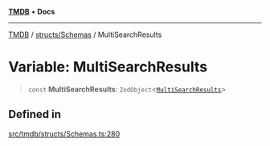 [**TMDB**](../../../README.md) • **Docs**

***

[TMDB](../../../README.md) / [structs/Schemas](../README.md) / MultiSearchResults

# Variable: MultiSearchResults

> `const` **MultiSearchResults**: `ZodObject`\<[`MultiSearchResults`](../type-aliases/MultiSearchResults.md)\>

## Defined in

[src/tmdb/structs/Schemas.ts:280](https://github.com/Norviah/media-hub/blob/d809718af017974e095f312fcfa8bfdf58d3e3e5/src/tmdb/structs/Schemas.ts#L280)
